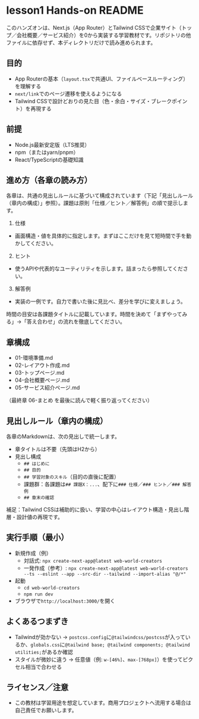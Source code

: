 # lesson1 Hands-on README

このハンズオンは、Next.js（App Router）とTailwind CSSで企業サイト（トップ／会社概要／サービス紹介）を0から実装する学習教材です。リポジトリの他ファイルに依存せず、本ディレクトリだけで読み進められます。

## 目的

- App Routerの基本（`layout.tsx`で共通UI、ファイルベースルーティング）を理解する
- `next/link`でのページ遷移を使えるようになる
- Tailwind CSSで設計どおりの見た目（色・余白・サイズ・ブレークポイント）を再現する

## 前提

- Node.js最新安定版（LTS推奨）
- npm（またはyarn/pnpm）
- React/TypeScriptの基礎知識

## 進め方（各章の読み方）

各章は、共通の見出しルールに基づいて構成されています（下記「見出しルール（章内の構成）」参照）。課題は原則「仕様／ヒント／解答例」の順で提示します。

1) 仕様
- 画面構造・値を具体的に指定します。まずはここだけを見て短時間で手を動かしてください。

2) ヒント
- 使うAPIや代表的なユーティリティを示します。詰まったら参照してください。

3) 解答例
- 実装の一例です。自力で書いた後に見比べ、差分を学びに変えましょう。

時間の目安は各課題タイトルに記載しています。時間を決めて「まずやってみる」→「答え合わせ」の流れを徹底してください。

## 章構成

- 01-環境準備.md
- 02-レイアウト作成.md
- 03-トップページ.md
- 04-会社概要ページ.md
- 05-サービス紹介ページ.md

（最終章 06-まとめ を最後に読んで軽く振り返ってください）

## 見出しルール（章内の構成）

各章のMarkdownは、次の見出しで統一します。

- 章タイトルは不要（先頭はH2から）
- 見出し構成
  - `## はじめに`
  - `## 目的`
  - `## 学習対象のスキル`（目的の直後に配置）
  - 課題群：各課題は`## 課題X：...`、配下に`### 仕様`／`### ヒント`／`### 解答例`
  - `## 章末の確認`

補足：Tailwind CSSは補助的に扱い、学習の中心はレイアウト構造・見出し階層・設計値の再現です。


## 実行手順（最小）

- 新規作成（例）
  - 対話式: `npx create-next-app@latest web-world-creators`
  - 一発作成（参考）: `npx create-next-app@latest web-world-creators --ts --eslint --app --src-dir --tailwind --import-alias "@/*"`
- 起動
  - `cd web-world-creators`
  - `npm run dev`
- ブラウザで`http://localhost:3000/`を開く

## よくあるつまずき

- Tailwindが効かない → `postcss.config`に`@tailwindcss/postcss`が入っているか、`globals.css`に`@tailwind base; @tailwind components; @tailwind utilities;`があるか確認
- スタイルが微妙に違う → 任意値（例: `w-[46%]`、`max-[768px]`）を使ってピクセル相当で合わせる

## ライセンス／注意

- この教材は学習用途を想定しています。商用プロジェクトへ流用する場合は自己責任でお願いします。
